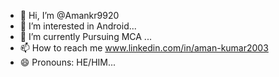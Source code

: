 - 👋 Hi, I’m @Amankr9920
- 👀 I’m interested in Android...
- 🌱 I’m currently Pursuing MCA ...
- 📫 How to reach me www.linkedin.com/in/aman-kumar2003
- 😄 Pronouns: HE/HIM...
